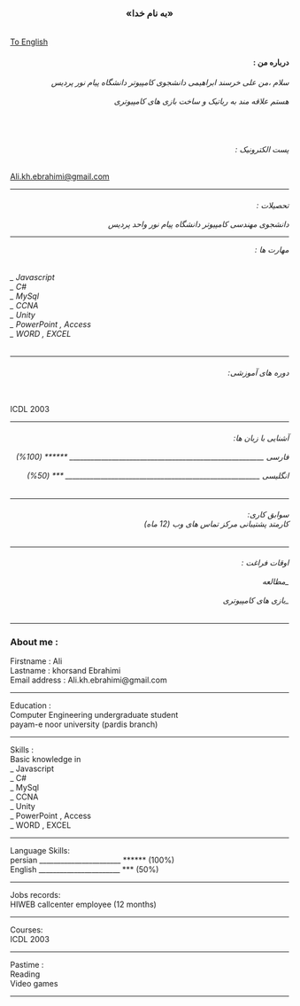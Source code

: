 <h3 align ="center">«به نام خدا» </h3>
</br>
<a href="#cv">To English</a>
<h4 align ="right" >
: درباره من
</h4>

<h6 align ="right">

 سلام ،من علی خرسند ابراهیمی دانشجوی کامپیوتر دانشگاه پیام نور پردیس </br></br>هستم علاقه مند به رباتیک و ساخت بازی های کامپیوتری
</h6>
</br>
<h6 align="right">: پست الکترونیک </h6>

Ali.kh.ebrahimi@gmail.com

 
 
<hr>
<h6 align ="right">
: تحصیلات</br></br>
دانشجوی مهندسی کامپیوتر دانشگاه پیام نور واحد پردیس

<hr>

: مهارت ها 
</h6>

<h6>
_ Javascript  </br>
_ C#</br>
_ MySql </br>
_ CCNA  </br>
_ Unity </br>
_ PowerPoint , Access </br>
_ WORD , EXCEL </h6>
<hr>
<h6 align="right">
:دوره های آموزشی

</h6>
</br>
ICDL 2003
<hr>
<h6 align="right">
:آشنایی با زبان ها</br>
</br>فارسی _______________________________________________________ ****** (100%)
 
</br>
</br>انگلیسی _______________________________________________________ *** (50%)
</h6>
<hr>
<h6 align="right">
:سوابق کاری
</br>
 کارمتد پشتیبانی مرکز تماس های وب (12 ماه)
</h6>
<hr>
<h6 align ="right">
: اوقات فراغت
</br></br>
 مطالعه_ </br></br>
بازی های کامپیوتری_ 
</h6>
<hr>
<h3 id="cv">About me :</h3>
Firstname : Ali </br>
Lastname  : khorsand Ebrahimi</br>
Email address : Ali.kh.ebrahimi@gmail.com 
<hr>
Education :</br>
Computer Engineering undergraduate student</br>
payam-e noor university (pardis branch)
<hr>
Skills :</br>
Basic knowledge in </br>
_ Javascript  </br>
_ C#</br>
_ MySql </br>
_ CCNA  </br>
_ Unity </br>
_ PowerPoint , Access </br>
_ WORD , EXCEL 
<hr>
Language Skills:
</br>persian _______________________ ****** (100%)</br>
English _______________________ *** (50%)
<hr>
Jobs records:
</br>
HIWEB callcenter employee (12 months)
<hr>
Courses:
</br>
ICDL 2003
<hr>
Pastime :</br>
Reading </br>
Video games
<hr>
</body>
</html>
